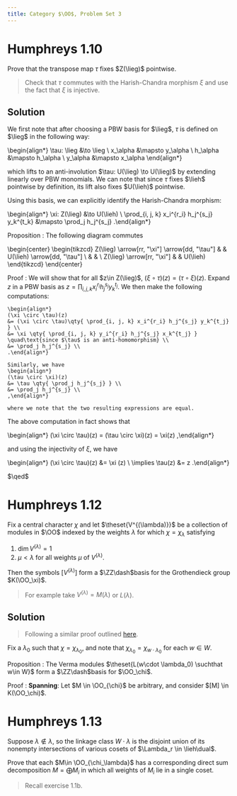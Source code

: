 ```yaml
---
title: Category $\OO$, Problem Set 3
---
```



# Humphreys 1.10

Prove that the transpose map $\tau$ fixes $Z(\lieg)$ pointwise.

> Check that $\tau$ commutes with the Harish-Chandra morphism $\xi$ and use the fact that $\xi$ is injective.

## Solution

We first note that after choosing a PBW basis for $\lieg$, $\tau$ is defined on $\lieg$ in the following way:


\begin{align*}
\tau: \lieg &\to \lieg \\
x_\alpha &\mapsto y_\alpha \\
h_\alpha &\mapsto h_\alpha \\
y_\alpha &\mapsto x_\alpha
\end{align*}

which lifts to an anti-involution $\tau: U(\lieg) \to U(\lieg)$ by extending linearly over PBW monomials.
We can note that since $\tau$ fixes $\lieh$ pointwise by definition, its lift also fixes $U(\lieh)$ pointwise.

Using this basis, we can explicitly identify the Harish-Chandra morphism:

\begin{align*}
\xi: Z(\lieg) &\to U(\lieh) \\
\prod_{i, j, k} x_i^{r_i} h_j^{s_j} y_k^{t_k} &\mapsto \prod_j h_j^{s_j}
.\end{align*}

Proposition
:   The following diagram commutes

\begin{center}
\begin{tikzcd}
Z(\lieg) \arrow[rr, "\xi"] \arrow[dd, "\tau"] &  & U(\lieh) \arrow[dd, "\tau"] \\
                                              &  &                             \\
Z(\lieg) \arrow[rr, "\xi"]                    &  & U(\lieh)                   
\end{tikzcd}
\end{center}

Proof
:   We will show that for all $z\in Z(\lieg)$, $(\xi \circ \tau)(z) = (\tau \circ \xi)(z)$.
    Expand $z$ in a PBW basis as $z = \prod_{i, j, k} x_i^{r_i} h_j^{s_j} y_k^{t_j}$.
    We then make the following computations:
    
    \begin{align*}
    (\xi \circ \tau)(z) 
    &= (\xi \circ \tau)\qty{ \prod_{i, j, k} x_i^{r_i} h_j^{s_j} y_k^{t_j} } \\
    &= \xi \qty{ \prod_{i, j, k} y_i^{r_i} h_j^{s_j} x_k^{t_j} }  \quad\text{since $\tau$ is an anti-homomorphism} \\
    &= \prod_j h_j^{s_j} \\
    .\end{align*}

    Similarly, we have
    \begin{align*}
    (\tau \circ \xi)(z) 
    &= \tau \qty{ \prod_j h_j^{s_j} } \\
    &= \prod_j h_j^{s_j} \\
    ,\end{align*}

    where we note that the two resulting expressions are equal.
    

The above computation in fact shows that

\begin{align*}
(\xi \circ \tau)(z) = (\tau \circ \xi)(z) = \xi(z)
,\end{align*}

and using the injectivity of $\xi$, we have

\begin{align*}
(\xi \circ \tau)(z) &= \xi (z) \\
\implies \tau(z) &= z
.\end{align*}

$\qed$

# Humphreys 1.12

Fix a central character $\chi$ and let $\theset{V^{(\lambda)}}$ be a collection of modules in $\OO$ indexed by the weights $\lambda$ for which $\chi = \chi_\lambda$ satisfying

1. $\dim V^{(\lambda)} = 1$
2. $\mu < \lambda$ for all weights $\mu$ of $V^{(\lambda)}$.

Then the symbols $[V^{(\lambda)}]$ form a $\ZZ\dash$basis for the Grothendieck group $K(\OO_\xi)$.

> For example take $V^{(\lambda)} = M(\lambda)$ or $L(\lambda)$.

## Solution

> Following a similar proof outlined [here](http://www.math.ncku.edu.tw/~fjmliou/pdf/ex_k0.pdf). 

Fix a $\lambda_0$ such that $\chi = \chi_{\lambda_0}$, and note that $\chi_{\lambda_0} = \chi_{w\cdot \lambda_0}$ for each $w\in W$.

Proposition
:   The Verma modules $\theset{L(w\cdot \lambda_0) \suchthat w\in W}$ form a $\ZZ\dash$basis for $\OO_\chi$.

Proof
:   **Spanning**: 
    Let $M \in \OO_{\chi}$ be arbitrary, and consider $[M] \in K(\OO_\chi)$.



# Humphreys 1.13

Suppose $\lambda \not\in \lambda$, so the linkage class $W\cdot \lambda$ is the disjoint union of its nonempty intersections of various cosets of $\Lambda_r \in \lieh\dual$.

Prove that each $M\in \OO_{\chi_\lambda}$ has a corresponding direct sum decomposition $M = \bigoplus M_i$ in which all weights of $M_i$ lie in a single coset.

> Recall exercise 1.1b.

